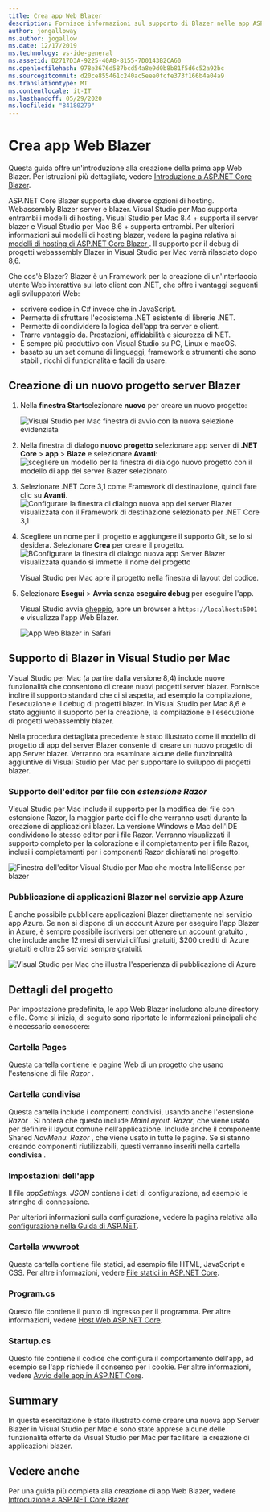 ```yaml
---
title: Crea app Web Blazer
description: Fornisce informazioni sul supporto di Blazer nelle app ASP.NET Core in Visual Studio per Mac.
author: jongalloway
ms.author: jogallow
ms.date: 12/17/2019
ms.technology: vs-ide-general
ms.assetid: D2717D3A-9225-40A8-8155-7D0143B2CA60
ms.openlocfilehash: 978e3676d587bcd54a8e9d0b8b81f5d6c52a92bc
ms.sourcegitcommit: d20ce855461c240ac5eee0fcfe373f166b4a04a9
ms.translationtype: MT
ms.contentlocale: it-IT
ms.lasthandoff: 05/29/2020
ms.locfileid: "84180279"
---
```

# <a name="create-blazor-web-apps"></a>Crea app Web Blazer

Questa guida offre un'introduzione alla creazione della prima app Web Blazer. Per istruzioni più dettagliate, vedere [Introduzione a ASP.NET Core Blazer](/aspnet/core/blazor/index).

ASP.NET Core Blazer supporta due diverse opzioni di hosting. Webassembly Blazer server e blazer. Visual Studio per Mac supporta entrambi i modelli di hosting. Visual Studio per Mac 8.4 + supporta il server blazer e Visual Studio per Mac 8.6 + supporta entrambi. Per ulteriori informazioni sui modelli di hosting blazer, vedere la pagina relativa ai [modelli di hosting di ASP.NET Core Blazer ](https://docs.microsoft.com/aspnet/core/blazor/hosting-models?view=aspnetcore-3.1). Il supporto per il debug di progetti webassembly Blazer in Visual Studio per Mac verrà rilasciato dopo 8,6.

Che cos'è Blazer? Blazer è un Framework per la creazione di un'interfaccia utente Web interattiva sul lato client con .NET, che offre i vantaggi seguenti agli sviluppatori Web:

* scrivere codice in C# invece che in JavaScript.
* Permette di sfruttare l'ecosistema .NET esistente di librerie .NET.
* Permette di condividere la logica dell'app tra server e client.
* Trarre vantaggio da. Prestazioni, affidabilità e sicurezza di NET.
* È sempre più produttivo con Visual Studio su PC, Linux e macOS.
* basato su un set comune di linguaggi, framework e strumenti che sono stabili, ricchi di funzionalità e facili da usare.

## <a name="creating-a-new-blazor-server-project"></a>Creazione di un nuovo progetto server Blazer

1. Nella **finestra Start**selezionare **nuovo** per creare un nuovo progetto:

   ![Visual Studio per Mac finestra di avvio con la nuova selezione evidenziata](media/blazor-new-project.png)
1. Nella finestra di dialogo **nuovo progetto** selezionare app server di **.NET Core** > **app** > **Blaze** e selezionare **Avanti**: ![ scegliere un modello per la finestra di dialogo nuovo progetto con il modello di app del server Blazer selezionato](media/blazor-project-template.png)

1. Selezionare .NET Core 3,1 come Framework di destinazione, quindi fare clic su **Avanti**. 
   ![Configurare la finestra di dialogo nuova app del server Blazer visualizzata con il Framework di destinazione selezionato per .NET Core 3,1](media/blazor-select-target-framework.png)

1. Scegliere un nome per il progetto e aggiungere il supporto Git, se lo si desidera. Selezionare **Crea** per creare il progetto.
   ![BConfigurare la finestra di dialogo nuova app Server Blazer visualizzata quando si immette il nome del progetto](media/blazor-name-project.png)

   Visual Studio per Mac apre il progetto nella finestra di layout del codice.
1. Selezionare **Esegui**  >  **Avvia senza eseguire debug** per eseguire l'app.

   Visual Studio avvia [gheppio](/aspnet/core/fundamentals/servers/kestrel), apre un browser a `https://localhost:5001` e visualizza l'app Web Blazer.

   ![App Web Blazer in Safari](media/blazor-new-app-in-edge.png)

## <a name="blazor-support-in-visual-studio-for-mac"></a>Supporto di Blazer in Visual Studio per Mac

Visual Studio per Mac (a partire dalla versione 8,4) include nuove funzionalità che consentono di creare nuovi progetti server blazer. Fornisce inoltre il supporto standard che ci si aspetta, ad esempio la compilazione, l'esecuzione e il debug di progetti blazer. In Visual Studio per Mac 8,6 è stato aggiunto il supporto per la creazione, la compilazione e l'esecuzione di progetti webassembly blazer.

Nella procedura dettagliata precedente è stato illustrato come il modello di progetto di app del server Blazer consente di creare un nuovo progetto di app Server blazer. Verranno ora esaminate alcune delle funzionalità aggiuntive di Visual Studio per Mac per supportare lo sviluppo di progetti blazer.

### <a name="editor-support-for-razor-files"></a>Supporto dell'editor per file con *estensione Razor*
Visual Studio per Mac include il supporto per la modifica dei file con estensione Razor, la maggior parte dei file che verranno usati durante la creazione di applicazioni blazer. La versione Windows e Mac dell'IDE condividono lo stesso editor per i file Razor. Verranno visualizzati il supporto completo per la colorazione e il completamento per i file Razor, inclusi i completamenti per i componenti Razor dichiarati nel progetto.

![Finestra dell'editor Visual Studio per Mac che mostra IntelliSense per blazer](media/blazor-intellisense.png)

### <a name="publishing-blazor-applications-to-azure-app-service"></a>Pubblicazione di applicazioni Blazer nel servizio app Azure
È anche possibile pubblicare applicazioni Blazer direttamente nel servizio app Azure. Se non si dispone di un account Azure per eseguire l'app Blazer in Azure, è sempre possibile [iscriversi per ottenere un account gratuito](https://azure.microsoft.com/free) , che include anche 12 mesi di servizi diffusi gratuiti, $200 crediti di Azure gratuiti e oltre 25 servizi sempre gratuiti.

![Visual Studio per Mac che illustra l'esperienza di pubblicazione di Azure](media/blazor-azure-publish.png)

## <a name="project-anatomy"></a>Dettagli del progetto

Per impostazione predefinita, le app Web Blazer includono alcune directory e file. Come si inizia, di seguito sono riportate le informazioni principali che è necessario conoscere:

### <a name="pages-folder"></a>Cartella Pages

Questa cartella contiene le pagine Web di un progetto che usano l'estensione di file *Razor* .

### <a name="shared-folder"></a>Cartella condivisa

Questa cartella include i componenti condivisi, usando anche l'estensione *Razor* . Si noterà che questo include *MainLayout. Razor*, che viene usato per definire il layout comune nell'applicazione. Include anche il componente Shared *NavMenu. Razor* , che viene usato in tutte le pagine. Se si stanno creando componenti riutilizzabili, questi verranno inseriti nella cartella **condivisa** .

### <a name="app-settings"></a>Impostazioni dell'app

Il file *appSettings. JSON* contiene i dati di configurazione, ad esempio le stringhe di connessione.

Per ulteriori informazioni sulla configurazione, vedere la pagina relativa alla [configurazione nella Guida di ASP.NET](/aspnet/core/fundamentals/configuration/index).

### <a name="wwwroot-folder"></a>Cartella wwwroot

Questa cartella contiene file statici, ad esempio file HTML, JavaScript e CSS. Per altre informazioni, vedere [File statici in ASP.NET Core](/aspnet/core/fundamentals/static-files).

### <a name="programcs"></a>Program.cs

Questo file contiene il punto di ingresso per il programma. Per altre informazioni, vedere [Host Web ASP.NET Core](/aspnet/core/fundamentals/host/web-host).

### <a name="startupcs"></a>Startup.cs

Questo file contiene il codice che configura il comportamento dell'app, ad esempio se l'app richiede il consenso per i cookie. Per altre informazioni, vedere [Avvio delle app in ASP.NET Core](/aspnet/core/fundamentals/startup).

## <a name="summary"></a>Summary
In questa esercitazione è stato illustrato come creare una nuova app Server Blazer in Visual Studio per Mac e sono state apprese alcune delle funzionalità offerte da Visual Studio per Mac per facilitare la creazione di applicazioni blazer.

## <a name="see-also"></a>Vedere anche

Per una guida più completa alla creazione di app Web Blazer, vedere [Introduzione a ASP.NET Core Blazer](/aspnet/core/blazor/index).
